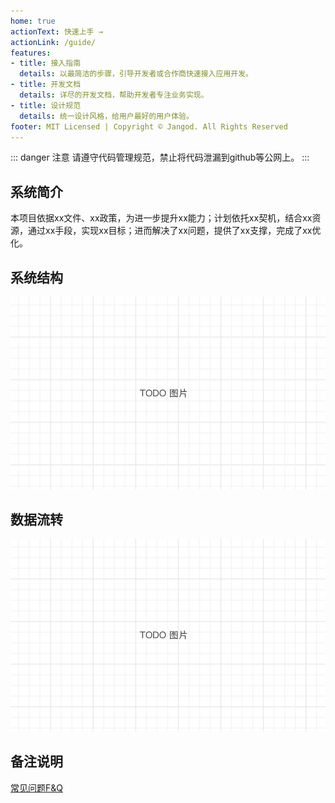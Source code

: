 ```yaml
---
home: true
actionText: 快速上手 →
actionLink: /guide/
features:
- title: 接入指南
  details: 以最简洁的步骤，引导开发者或合作商快速接入应用开发。
- title: 开发文档
  details: 详尽的开发文档，帮助开发者专注业务实现。
- title: 设计规范
  details: 统一设计风格，给用户最好的用户体验。
footer: MIT Licensed | Copyright © Jangod. All Rights Reserved
---
```


::: danger 注意
请遵守代码管理规范，禁止将代码泄漏到github等公网上。
:::

## 系统简介

  本项目依据xx文件、xx政策，为进一步提升xx能力；计划依托xx契机，结合xx资源，通过xx手段，实现xx目标；进而解决了xx问题，提供了xx支撑，完成了xx优化。

## 系统结构

![系统结构](./images/todo.png)


## 数据流转

![数据流图](./images/todo.png)

## 备注说明

[常见问题F&Q](/faq/index.html)

